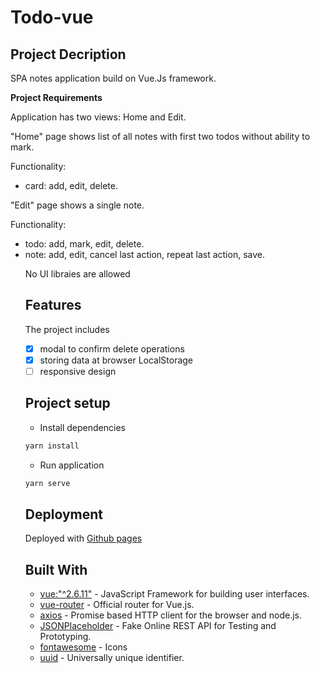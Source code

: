# Todo-vue

## Project Decription
SPA notes application build on Vue.Js framework.

**Project Requirements**

Application has two views: Home and Edit.

"Home" page shows list of all notes with first two todos without ability to mark.

 Functionality:
<ul>
 <li> card: add, edit, delete.</li>
</ul>

"Edit" page shows a single note.

Functionality:
<ul>
  <li> todo: add, mark, edit, delete. </li>
   <li> note: add, edit, cancel last action, repeat last action, save.</li>
 
No UI libraies are allowed

## Features

The project includes
- [x] modal to confirm delete operations
- [x] storing data at browser LocalStorage
- [ ] responsive design

## Project setup

- Install dependencies
``` bash
yarn install
```

- Run application

``` bash
yarn serve
```

## Deployment

Deployed with [Github pages](https://olgaaleshina.github.io/todo-app-vue/)

## Built With

- [vue:"^2.6.11"](https://https://vuejs.org/v2/guide/) - JavaScript Framework for building user interfaces.
- [vue-router](https://router.vuejs.org/) - Official router for Vue.js.
- [axios](https://github.com/axios/axios) - Promise based HTTP client for the browser and node.js.
- [JSONPlaceholder](https://jsonplaceholder.typicode.com/) - Fake Online REST API for Testing and Prototyping.
- [fontawesome](https://github.com/FortAwesome/vue-fontawesome) - Icons
- [uuid](https://www.npmjs.com/package/uuid) - Universally unique identifier.



